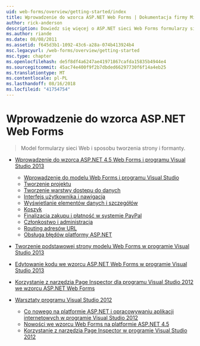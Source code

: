 ```yaml
---
uid: web-forms/overview/getting-started/index
title: Wprowadzenie do wzorca ASP.NET Web Forms | Dokumentacja firmy Microsoft
author: rick-anderson
description: Dowiedz się więcej o ASP.NET sieci Web Forms formularzy sieci Web ASP.NET umożliwia kompilacji dynamicznych witryn sieci Web przy użyciu znanego modelu przeciągania i upuszczania, oparte na zdarzeniach. Powierzchni projektowej i hund...
ms.author: riande
ms.date: 08/08/2011
ms.assetid: f645d3b1-1092-43c6-a28a-074b413924b4
msc.legacyurl: /web-forms/overview/getting-started
msc.type: chapter
ms.openlocfilehash: de5f8df4a6247ae41971867cafda15835b4944e4
ms.sourcegitcommit: 45ac74e400f9f2b7dbded66297730f6f14a4eb25
ms.translationtype: MT
ms.contentlocale: pl-PL
ms.lasthandoff: 08/16/2018
ms.locfileid: "41754754"
---
```

<a name="getting-started-with-aspnet-web-forms"></a>Wprowadzenie do wzorca ASP.NET Web Forms
====================
> Model formularzy sieci Web i sposobu tworzenia strony i formanty.


- [Wprowadzenie do wzorca ASP.NET 4.5 Web Forms i programu Visual Studio 2013](getting-started-with-aspnet-45-web-forms/index.md)

    - [Wprowadzenie do modelu Web Forms i programu Visual Studio](getting-started-with-aspnet-45-web-forms/introduction-and-overview.md)
    - [Tworzenie projektu](getting-started-with-aspnet-45-web-forms/create-the-project.md)
    - [Tworzenie warstwy dostępu do danych](getting-started-with-aspnet-45-web-forms/create_the_data_access_layer.md)
    - [Interfejs użytkownika i nawigacja](getting-started-with-aspnet-45-web-forms/ui_and_navigation.md)
    - [Wyświetlanie elementów danych i szczegółów](getting-started-with-aspnet-45-web-forms/display_data_items_and_details.md)
    - [Koszyk](getting-started-with-aspnet-45-web-forms/shopping-cart.md)
    - [Finalizacja zakupu i płatność w systemie PayPal](getting-started-with-aspnet-45-web-forms/checkout-and-payment-with-paypal.md)
    - [Członkostwo i administracja](getting-started-with-aspnet-45-web-forms/membership-and-administration.md)
    - [Routing adresów URL](getting-started-with-aspnet-45-web-forms/url-routing.md)
    - [Obsługa błędów platformy ASP.NET](getting-started-with-aspnet-45-web-forms/aspnet-error-handling.md)
- [Tworzenie podstawowej strony modelu Web Forms w programie Visual Studio 2013](creating-a-basic-web-forms-page.md)
- [Edytowanie kodu we wzorcu ASP.NET Web Forms w programie Visual Studio 2013](code-editing-in-web-forms-pages.md)
- [Korzystanie z narzędzia Page Inspector dla programu Visual Studio 2012 we wzorcu ASP.NET Web Forms](using-page-inspector-in-a-visual-studio-11-beta-web-forms-project.md)
- [Warsztaty programu Visual Studio 2012](hands-on-labs/index.md)

    - [Co nowego na platformie ASP.NET i opracowywaniu aplikacji internetowych w programie Visual Studio 2012](hands-on-labs/whats-new-in-aspnet-and-web-development-in-visual-studio-2012.md)
    - [Nowości we wzorcu Web Forms na platformie ASP.NET 4.5](hands-on-labs/whats-new-in-web-forms-in-aspnet-45.md)
    - [Korzystanie z narzędzia Page Inspector w programie Visual Studio 2012](hands-on-labs/using-page-inspector-in-visual-studio-2012.md)
